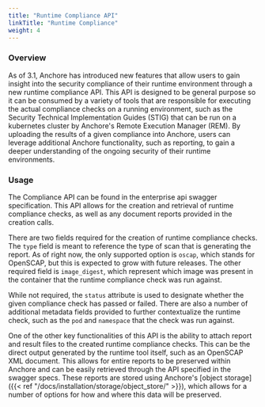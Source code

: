 ```yaml
---
title: "Runtime Compliance API"
linkTitle: "Runtime Compliance"
weight: 4
---
```


### Overview

As of 3.1, Anchore has introduced new features that allow users to gain insight into the security compliance of their runtime environment through a new runtime compliance API. This API is designed to be general purpose so it can be consumed by a variety of tools that are responsible for executing the actual compliance checks on a running environment, such as the Security Technical Implementation Guides (STIG) that can be run on a kubernetes cluster by Anchore's Remote Execution Manager (REM). By uploading the results of a given compliance into Anchore, users can leverage additional Anchore functionality, such as reporting, to gain a deeper understanding of the ongoing security of their runtime environments. 


### Usage

The Compliance API can be found in the enterprise api swagger specification. This API allows for the creation and retrieval of runtime compliance checks, as well as any document reports provided in the creation calls.

There are two fields required for the creation of runtime compliance checks. The `type` field is meant to reference the type of scan that is generating the report. As of right now, the only supported option is `oscap`, which stands for OpenSCAP, but this is expected to grow with future releases. The other required field is `image_digest`, which represent which image was present in the container that the runtime compliance check was run against. 

While not required, the `status` attribute is used to designate whether the given compliance check has passed or failed. There are also a number of additional metadata fields provided to further contextualize the runtime check, such as the `pod` and `namespace` that the check was run against. 

One of the other key functionalities of this API is the ability to attach report and result files to the created runtime compliance checks. This can be the direct output generated by the runtime tool itself, such as an OpenSCAP XML document. This allows for entire reports to be preserved within Anchore and can be easily retrieved through the API specified in the swagger specs. These reports are stored using Anchore's [object storage]({{< ref "/docs/installation/storage/object_store/" >}}), which allows for a number of options for how and where this data will be preserved. 